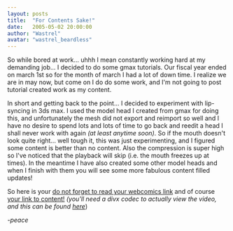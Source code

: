 ```yaml
---
layout: posts
title:  "For Contents Sake!"
date:   2005-05-02 20:00:00
author: "Wastrel"
avatar: "wastrel_beardless"
---
```

So while bored at work... uhhh I mean constantly working hard at my demanding job... I decided to do some gmax tutorials. Our fiscal year ended on march 1st so for the month of march I had a lot of down time. I realize we are in may now, but come on I do do some work, and I'm not going to post tutorial created work as my content.

 In short and getting back to the point... I decided to experiment with lip-syncing in 3ds max. I used the model head I created from gmax for doing this, and unfortunately the mesh did not export and reimport so well and I have no desire to spend lots and lots of time to go back and reedit a head I shall never work with again _(at least anytime soon)_. So if the mouth doesn't look quite right... well tough it, this was just experimenting, and I figured some content is better than no content. Also the compression is super high so I've noticed that the playback will skip (i.e. the mouth freezes up at times). In the meantime I have also created some other model heads and when I finish with them you will see some more fabulous content filled updates!

 So here is your [do not forget to read your webcomics link](http://www.squidi.net) and of course [your link to content!](https://content.duelingmonkeys.com/filespace/wastrel/mixmaster.avi)
 _(you'll need a divx codec to actually view the video, and this can be found [here](http://www.divxmovies.com/codec/.)_)

 _-peace_